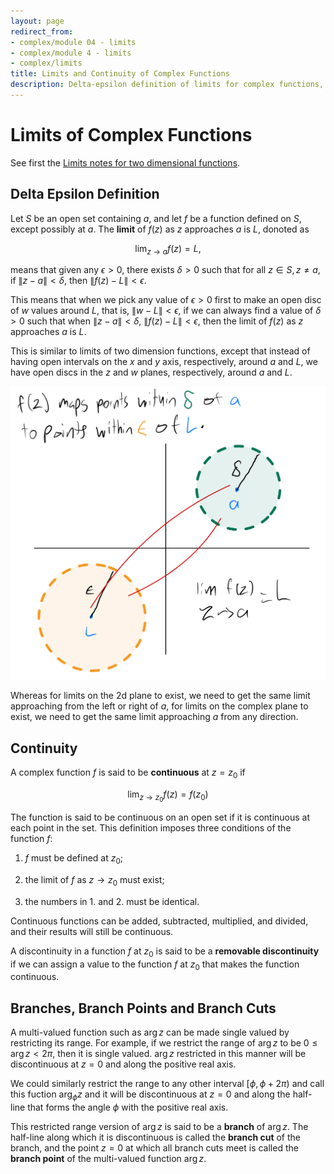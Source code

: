 ```yaml
---
layout: page
redirect_from:
- complex/module 04 - limits
- complex/module 4 - limits
- complex/limits
title: Limits and Continuity of Complex Functions
description: Delta-epsilon definition of limits for complex functions, continuity, removable discontinuities, and multi-valued functions with branches and branch cuts.
---
```


# Limits of Complex Functions

See first the [Limits notes for two dimensional functions](../calculus/limits-of-a-function.html).

## Delta Epsilon Definition

Let $S$ be an open set containing $a$, and let $f$ be a function defined on $S$, except possibly at $a$. The **limit** of $f(z)$ as $z$ approaches $a$ is $L$, donoted as

$$ \lim_{z \to a} f(z) = L, $$

means that given any $\epsilon > 0$, there exists $\delta > 0$ such that for all $z \in S, z \neq a$, if $\|z - a\| < \delta$, then $\|f(z) - L\| < \epsilon.$

This means that when we pick any value of $\epsilon > 0$ first to make an open disc of $w$ values around $L$, that is, $\|w - L\| < \epsilon$, if we can always find a value of $\delta > 0$ such that when $\|z - a\| < \delta$, $\|f(z) - L\| < \epsilon$, then the limit of $f(z)$ as $z$ approaches $a$ is $L$.

This is similar to limits of two dimension functions, except that instead of having open intervals on the $x$ and $y$ axis, respectively, around $a$ and $L$, we have open discs in the $z$ and $w$ planes, respectively, around $a$ and $L$.

![Delta Epsilon Limit of Complex Function](complexlimit.png "complex delta epsilon limit")

Whereas for limits on the 2d plane to exist, we need to get the same limit approaching from the left or right of $a$, for limits on the complex plane to exist, we need to get the same limit approaching $a$ from any direction.

## Continuity

A complex function $f$ is said to be **continuous** at $z = z_0$ if

$$ \lim_{z \to z_0} f(z) = f(z_0) $$

The function is said to be continuous on an open set if it is continuous at each point in the set. This definition imposes three conditions of the function $f$:

1. $f$ must be defined at $z_0$;

2. the limit of $f$ as $z \to z_0$ must exist;

3. the numbers in 1. and 2. must be identical.

Continuous functions can be added, subtracted, multiplied, and divided, and their results will still be continuous.

A discontinuity in a function $f$ at $z_0$ is said to be a **removable discontinuity** if we can assign a value to the function $f$ at $z_0$ that makes the function continuous.

## Branches, Branch Points and Branch Cuts

A multi-valued function such as $\arg{z}$ can be made single valued by restricting its range. For example, if we restrict the range of $\arg{z}$ to be $0 \le \arg{z} < 2 \pi$, then it is single valued. $\arg{z}$ restricted in this manner will be discontinuous at $z = 0$ and along the positive real axis.

We could similarly restrict the range to any other interval $[\phi, \phi + 2 \pi)$ and call this fuction $\arg_{\phi}{z}$ and it will be discontinuous at $z = 0$ and along the half-line that forms the angle $\phi$ with the positive real axis.

This restricted range version of $\arg{z}$ is said to be a **branch** of $\arg{z}$. The half-line along which it is discontinuous is called the **branch cut** of the branch, and the point $z = 0$ at which all branch cuts meet is called the **branch point** of the multi-valued function $\arg{z}$.
